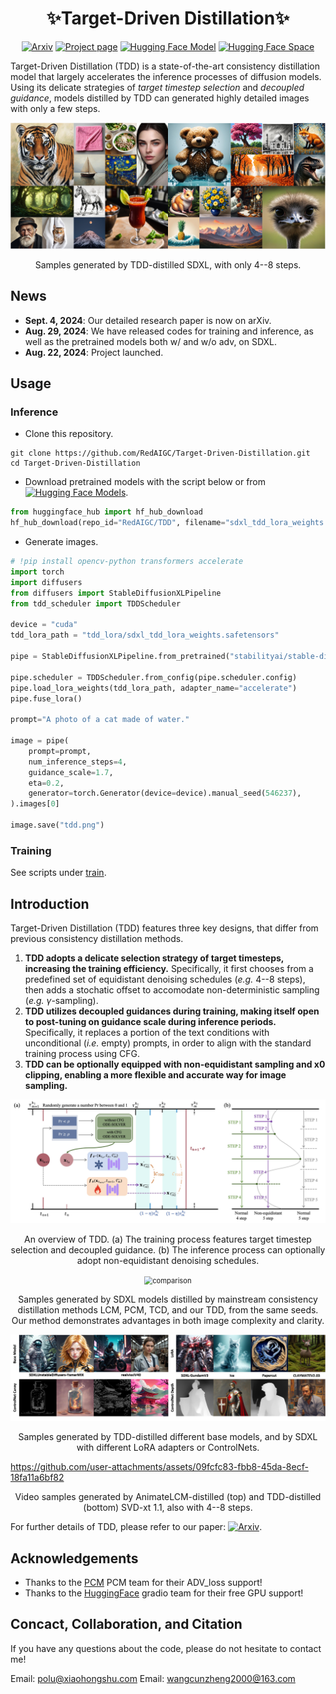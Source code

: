 <div align="center">

# ✨Target-Driven Distillation✨

[![Arxiv](https://img.shields.io/badge/arXiv-2402.19159-b31b1b)](https://arxiv.org/abs/2409.01347)
[![Project page](https://img.shields.io/badge/Web-Project%20Page-green)](https://redaigc.github.io/TDD)
[![Hugging Face Model](https://img.shields.io/badge/%F0%9F%A4%97HuggingFace-Model-purple)](https://huggingface.co/RED-AIGC/TDD)
[![Hugging Face Space](https://img.shields.io/badge/%F0%9F%A4%97HuggingFace-Space-blue)](https://huggingface.co/spaces/RED-AIGC/TDD)

</div>

Target-Driven Distillation (TDD) is a state-of-the-art consistency distillation model that largely accelerates the inference processes of diffusion models. Using its delicate strategies of *target timestep selection* and *decoupled guidance*, models distilled by TDD can generated highly detailed images with only a few steps.

<div align="center">
  <img src="assets/teaser.jpg" alt="teaser" style="zoom:80%;" />

  Samples generated by TDD-distilled SDXL, with only 4--8 steps.
</div>



## News

- **Sept. 4, 2024**: Our detailed research paper is now on arXiv.
- **Aug. 29, 2024**: We have released codes for training and inference, as well as the pretrained models both w/ and w/o adv, on SDXL.
- **Aug. 22, 2024**: Project launched.

## Usage

### Inference
- Clone this repository.
```shell
git clone https://github.com/RedAIGC/Target-Driven-Distillation.git
cd Target-Driven-Distillation
```

- Download pretrained models with the script below or from [![Hugging Face Models](https://img.shields.io/badge/%F0%9F%A4%97%20Hugging%20Face-Models-blue)](https://huggingface.co/RED-AIGC/TDD).
```python
from huggingface_hub import hf_hub_download
hf_hub_download(repo_id="RedAIGC/TDD", filename="sdxl_tdd_lora_weights.safetensors", local_dir="./tdd_lora")
```

- Generate images.
```python
# !pip install opencv-python transformers accelerate 
import torch
import diffusers
from diffusers import StableDiffusionXLPipeline
from tdd_scheduler import TDDScheduler

device = "cuda"
tdd_lora_path = "tdd_lora/sdxl_tdd_lora_weights.safetensors"

pipe = StableDiffusionXLPipeline.from_pretrained("stabilityai/stable-diffusion-xl-base-1.0", torch_dtype=torch.float16, variant="fp16").to(device)

pipe.scheduler = TDDScheduler.from_config(pipe.scheduler.config)
pipe.load_lora_weights(tdd_lora_path, adapter_name="accelerate")
pipe.fuse_lora()

prompt="A photo of a cat made of water."

image = pipe(
    prompt=prompt,
    num_inference_steps=4,
    guidance_scale=1.7,
    eta=0.2, 
    generator=torch.Generator(device=device).manual_seed(546237),
).images[0]

image.save("tdd.png")
```

### Training

See scripts under [train](https://github.com/RedAIGC/Target-Driven-Distillation/tree/main/train).


## Introduction

Target-Driven Distillation (TDD) features three key designs, that differ from previous consistency distillation methods.
1. **TDD adopts a delicate selection strategy of target timesteps, increasing the training efficiency.** Specifically, it first chooses from a predefined set of equidistant denoising schedules (*e.g.* 4--8 steps), then adds a stochatic offset to accomodate non-deterministic sampling (*e.g.* $\gamma$-sampling).
2. **TDD utilizes decoupled guidances during training, making itself open to post-tuning on guidance scale during inference periods.** Specifically, it replaces a portion of the text conditions with unconditional (*i.e.* empty) prompts, in order to align with the standard training process using CFG.
3. **TDD can be optionally equipped with non-equidistant sampling and x0 clipping, enabling a more flexible and accurate way for image sampling.**

<div align="center">
  <img src="assets/tdd_overview.jpg" alt="overview"/>

  An overview of TDD. (a) The training process features target timestep selection and decoupled guidance. (b) The inference process can optionally adopt non-equidistant denoising schedules.
</div>

<div align="center">
  <img src="assets/compare.png" alt="comparison" style="zoom:80%;" />

  Samples generated by SDXL models distilled by mainstream consistency distillation methods LCM, PCM, TCD, and our TDD, from the same seeds. Our method demonstrates advantages in both image complexity and clarity.
</div>

<div align="center">
  <img src="assets/other_1.jpg" alt="other"/>

  Samples generated by TDD-distilled different base models, and by SDXL with different LoRA adapters or ControlNets.  
</div>

https://github.com/user-attachments/assets/09fcfc83-fbb8-45da-8ecf-18fa11a6bf82

<div align="center">
  Video samples generated by AnimateLCM-distilled (top) and TDD-distilled (bottom) SVD-xt 1.1, also with 4--8 steps.
</div>

For further details of TDD, please refer to our paper: [![Arxiv](https://img.shields.io/badge/arXiv-2402.19159-b31b1b)](https://arxiv.org/abs/2409.01347).

## Acknowledgements
- Thanks to the [PCM](https://github.com/G-U-N/Phased-Consistency-Model) PCM team for their ADV_loss support!
- Thanks to the [HuggingFace](https://github.com/huggingface) gradio team for their free GPU support!


## Concact, Collaboration, and Citation

If you have any questions about the code, please do not hesitate to contact me!

Email: polu@xiaohongshu.com
Email: wangcunzheng2000@163.com

<!-- If you find TDD helpful to your research, please cite our paper:
```
@article{Wang2024TDD,
  title     = {Target-Driven Distillation: Consistency Distillation with Target Timestep Selection and Decoupled Guidance},
  author    = {Cunzheng Wang and Ziyuan Guo and Yuxuan Duan and Huaxia Li and Nemo Chen and Xu Tang and Yao Hu},
  journal   = {arXiv preprint arXiv:xxxx.xxxxx},
  year      = {2024}
}
``` -->
